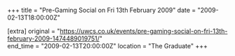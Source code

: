 +++
title = "Pre-Gaming Social on Fri 13th February 2009"
date = "2009-02-13T18:00:00Z"

[extra]
original = "https://uwcs.co.uk/events/pre-gaming-social-on-fri-13th-february-2009-1474489019751/"    
end_time = "2009-02-13T20:00:00Z"
location = "The Graduate"
+++



